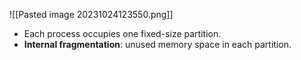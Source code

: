 ![[Pasted image 20231024123550.png]]

- Each process occupies one fixed-size partition. 
- **Internal fragmentation**: unused memory space in each partition.